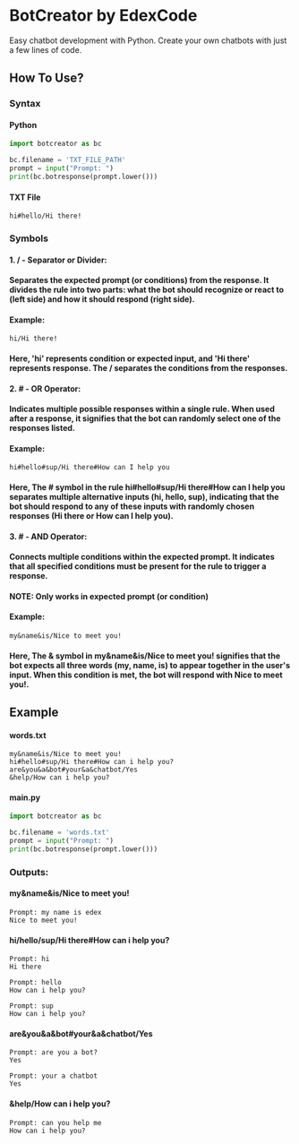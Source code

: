 # BotCreator by EdexCode
Easy chatbot development with Python. Create your own chatbots with just a few lines of code.
## How To Use?
### Syntax
#### Python
```python
import botcreator as bc

bc.filename = 'TXT_FILE_PATH'
prompt = input("Prompt: ")
print(bc.botresponse(prompt.lower()))
```
#### TXT File
```
hi#hello/Hi there!
```

### Symbols
#### 1. / - Separator or Divider:
#### Separates the expected prompt (or conditions) from the response. It divides the rule into two parts: what the bot should recognize or react to (left side) and how it should respond (right side).
#### Example:
```
hi/Hi there!
```
#### Here, 'hi' represents condition or expected input, and 'Hi there' represents response. The / separates the conditions from the responses.

#### 2. # - OR Operator:
#### Indicates multiple possible responses within a single rule. When used after a response, it signifies that the bot can randomly select one of the responses listed.
#### Example:
```
hi#hello#sup/Hi there#How can I help you
```
#### Here, The # symbol in the rule hi#hello#sup/Hi there#How can I help you separates multiple alternative inputs (hi, hello, sup), indicating that the bot should respond to any of these inputs with randomly chosen responses (Hi there or How can I help you).

#### 3. # - AND Operator:
#### Connects multiple conditions within the expected prompt. It indicates that all specified conditions must be present for the rule to trigger a response.
#### NOTE: Only works in expected prompt (or condition)
#### Example:
```
my&name&is/Nice to meet you!
```
#### Here, The & symbol in my&name&is/Nice to meet you! signifies that the bot expects all three words (my, name, is) to appear together in the user's input. When this condition is met, the bot will respond with Nice to meet you!.

## Example
#### words.txt
```
my&name&is/Nice to meet you!
hi#hello#sup/Hi there#How can i help you?
are&you&a&bot#your&a&chatbot/Yes
&help/How can i help you?
```
#### main.py
```python
import botcreator as bc

bc.filename = 'words.txt'
prompt = input("Prompt: ")
print(bc.botresponse(prompt.lower()))
```
### Outputs:
#### my&name&is/Nice to meet you!
```
Prompt: my name is edex
Nice to meet you!
```
#### hi/hello/sup/Hi there#How can i help you?
```
Prompt: hi
Hi there
```
```
Prompt: hello
How can i help you?
```
```
Prompt: sup
How can i help you?
```
#### are&you&a&bot#your&a&chatbot/Yes
```
Prompt: are you a bot?
Yes
```
```
Prompt: your a chatbot
Yes
```
#### &help/How can i help you?
```
Prompt: can you help me
How can i help you?
```